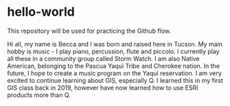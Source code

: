 # hello-world
This repository will be used for practicing the Github flow.

Hi all, my name is Becca and I was born and raised here in Tucson. My main hobby is music - I play piano, percussion, flute and piccolo. 
I currently play all these in a community group called Storm Watch. I am also Native American, belonging to the Pascua Yaqui Tribe and Cherokee nation. In the future, I hope to create a music program on the Yaqui reservation.
I am very excited to continue learning about GIS, especially Q. I learned this in my first GIS class back in 2019, however have now learned how to use ESRI products more than Q.

